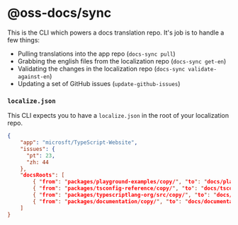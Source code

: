 # @oss-docs/sync

This is the CLI which powers a docs translation repo. It's job is to handle a few things:

- Pulling translations into the app repo (`docs-sync pull`)
- Grabbing the english files from the localization repo (`docs-sync get-en`)
- Validating the changes in the localization repo (`docs-sync validate-against-en`)
- Updating a set of GitHub issues (`update-github-issues`)

### `localize.json`

This CLI expects you to have a `localize.json` in the root of your localization repo.

```json
{
    "app": "microsft/TypeScript-Website",
    "issues": {
      "pt": 23,
      "zh: 44
    },
    "docsRoots": [        
        { "from": "packages/playground-examples/copy/", "to": "docs/playground" },
        { "from": "packages/tsconfig-reference/copy/", "to": "docs/tsconfig" },
        { "from": "packages/typescriptlang-org/src/copy/", "to": "docs/typescriptlang" },
        { "from": "packages/documentation/copy/", "to": "docs/documentation" }
    ]
}
```